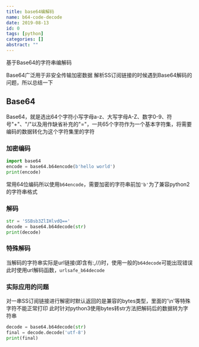 ```yaml
---
title: base64编解码
name: b64-code-decode
date: 2019-08-13
id: 0
tags: [python]
categories: []
abstract: ""
---
```



基于Base64的字符串编解码

Base64广泛用于非安全传输加密数据
解析SS订阅链接的时候遇到Base64解码的问题，所以总结一下

<!--more-->

## Base64

Base64，就是选出64个字符小写字母a-z、大写字母A-Z、数字0-9、符号"+"、"/"以及用作缺省补充的"="，一共65个字符作为一个基本字符集，将需要编码的数据转化为这个字符集里的字符

### 加密编码

```python
import base64
encode = base64.b64encode(b'hello world')
print(encode)
```

常用64位编码所以使用`b64encode`，需要加密的字符串前加`'b'`为了兼容python2的字符串格式

### 解码

```python
str = 'SSBsb3ZlIHlvdQ=='
decode = base64.b64decode(str)
print(decode)
```

### 特殊解码

当解码的字符串实际是url链接(即含有:,//)时，使用一般的`b64decode`可能出现错误
此时使用url解码函数，`urlsafe_b64decode`

### 实际应用的问题

对一串SS订阅链接进行解密时默认返回的是兼容的bytes类型，里面的'\n'等特殊字符不能正常打印
此时针对python3使用bytes转str方法把解码后的数据转为字符串

```python
decode = base64.b64decode(str)
final = decode.decode('utf-8')
print(final)
```

